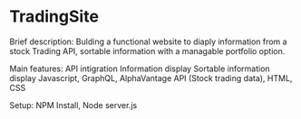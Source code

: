# TradingSite

Brief description:
  Bulding a functional website to diaply information from a stock Trading API, 
  sortable information with a managable portfolio option.
  
Main features:
  API intigration
  Information display
  Sortable information display
  Javascript, GraphQL, AlphaVantage API (Stock trading data), HTML, CSS 
    
Setup:
  NPM Install, 
  Node server.js
  
